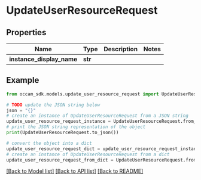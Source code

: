 # UpdateUserResourceRequest


## Properties

Name | Type | Description | Notes
------------ | ------------- | ------------- | -------------
**instance_display_name** | **str** |  | 

## Example

```python
from occam_sdk.models.update_user_resource_request import UpdateUserResourceRequest

# TODO update the JSON string below
json = "{}"
# create an instance of UpdateUserResourceRequest from a JSON string
update_user_resource_request_instance = UpdateUserResourceRequest.from_json(json)
# print the JSON string representation of the object
print(UpdateUserResourceRequest.to_json())

# convert the object into a dict
update_user_resource_request_dict = update_user_resource_request_instance.to_dict()
# create an instance of UpdateUserResourceRequest from a dict
update_user_resource_request_from_dict = UpdateUserResourceRequest.from_dict(update_user_resource_request_dict)
```
[[Back to Model list]](../README.md#documentation-for-models) [[Back to API list]](../README.md#documentation-for-api-endpoints) [[Back to README]](../README.md)


